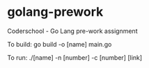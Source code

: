 # golang-prework
Coderschool - Go Lang pre-work assignment

To build:
go build -o [name] main.go

To run:
./[name] -n [number] -c [number] [link]
